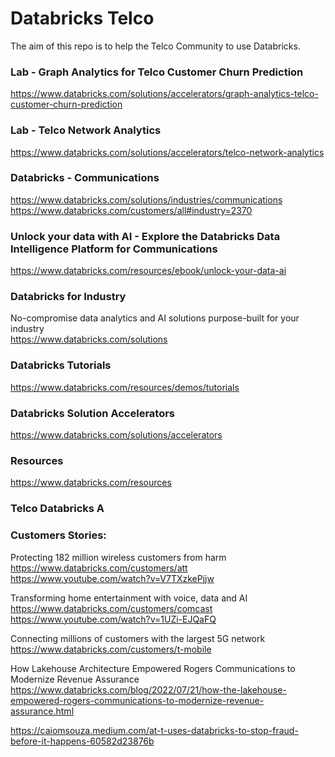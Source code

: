 # Databricks Telco
The aim of this repo is to help the Telco Community to use Databricks.

### Lab - Graph Analytics for Telco Customer Churn Prediction
https://www.databricks.com/solutions/accelerators/graph-analytics-telco-customer-churn-prediction<BR>

### Lab - Telco Network Analytics
https://www.databricks.com/solutions/accelerators/telco-network-analytics<BR>


### Databricks - Communications 
https://www.databricks.com/solutions/industries/communications<BR>
https://www.databricks.com/customers/all#industry=2370<BR>

### Unlock your data with AI - Explore the Databricks Data Intelligence Platform for Communications
https://www.databricks.com/resources/ebook/unlock-your-data-ai<BR>

### Databricks for Industry
No-compromise data analytics and AI solutions purpose-built for your industry<BR>
https://www.databricks.com/solutions<BR>

### Databricks Tutorials
https://www.databricks.com/resources/demos/tutorials<BR>

### Databricks Solution Accelerators
https://www.databricks.com/solutions/accelerators


### Resources
https://www.databricks.com/resources

### Telco Databricks A


### Customers Stories:

Protecting 182 million wireless customers from harm<BR>
https://www.databricks.com/customers/att<BR>
https://www.youtube.com/watch?v=V7TXzkePjjw<BR>

Transforming home entertainment with voice, data and AI<BR>
https://www.databricks.com/customers/comcast<BR>
https://www.youtube.com/watch?v=1UZi-EJQaFQ<BR>

Connecting millions of customers with the largest 5G network<BR>
https://www.databricks.com/customers/t-mobile<BR>

How Lakehouse Architecture Empowered Rogers Communications to Modernize Revenue Assurance<BR>
https://www.databricks.com/blog/2022/07/21/how-the-lakehouse-empowered-rogers-communications-to-modernize-revenue-assurance.html<BR>




https://caiomsouza.medium.com/at-t-uses-databricks-to-stop-fraud-before-it-happens-60582d23876b
